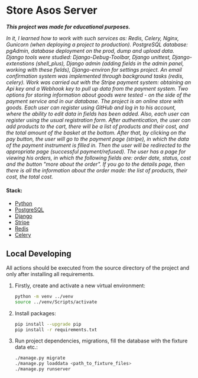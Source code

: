 # Store Asos Server

**_This project was made for educational purposes._**

_In it, I learned how to work with such services as: Redis, Celery, Nginx, Gunicorn (when deploying a project to production). 
PostgreSQL database: pgAdmin, database deployment on the prod, dump and upload data. 
Django tools were studied: Django-Debug-Toolbar, Django unittest, Django-extenstions (shell_plus),
Django admin (adding fields in the admin panel, working with these fields), Django-environ for settings project.
An email confirmation system was implemented through background tasks (redis, celery).
Work was carried out with the Stripe payment system: obtaining an Api key and a Webhook key to pull up data from the payment system. 
Two options for storing information about goods were tested - on the side of the payment service and in our database. 
The project is an online store with goods. Each user can register using GitHub and log in to his account, where the ability to edit data in fields has been added.
Also, each user can register using the usual registration form.
After authentication, the user can add products to the cart, there will be a list of products and their cost, and the total amount of the basket at the bottom. 
After that, by clicking on the pay button, the user will go to the payment page (stripe), in which the data of the payment instrument is filled in. 
Then the user will be redirected to the appropriate page (successful payment/refused). 
The user has a page for viewing his orders, in which the following fields are: order date, status, cost and the button "more about the order". 
If you go to the details page, then there is all the information about the order made: the list of products, their cost, the total cost._

#### Stack:

- [Python](https://www.python.org/downloads/)
- [PostgreSQL](https://www.postgresql.org/)
- [Django](https://www.djangoproject.com/)
- [Stripe](https://stripe.com/)
- [Redis](https://redis.io/)
- [Celery](https://docs.celeryq.dev/en/stable/index.html)

## Local Developing

All actions should be executed from the source directory of the project and only after installing all requirements.

1. Firstly, create and activate a new virtual environment:
   ```bash
   python -m venv ../venv
   source ../venv/Scripts/activate
   ```
   
2. Install packages:
   ```bash
   pip install --upgrade pip
   pip install -r requirements.txt
   ```
   
3. Run project dependencies, migrations, fill the database with the fixture data etc.:
   ```bash
   ./manage.py migrate
   ./manage.py loaddata <path_to_fixture_files>
   ./manage.py runserver 
   ```
